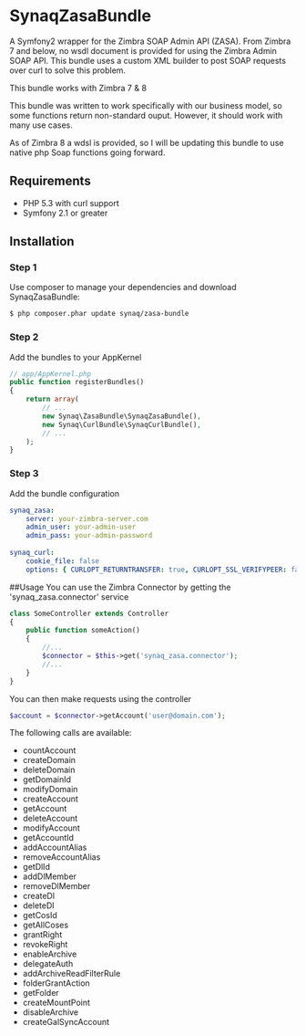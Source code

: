 SynaqZasaBundle
===============

A Symfony2 wrapper for the Zimbra SOAP Admin API (ZASA). 
From Zimbra 7 and below, no wsdl document is provided for using the Zimbra Admin SOAP API. This bundle uses a custom XML builder to post SOAP requests over curl to solve this problem.

This bundle works with Zimbra 7 & 8

This bundle was written to work specifically with our business model, so some functions return non-standard ouput. However, it should work with many use cases.

As of Zimbra 8 a wdsl is provided, so I will be updating this bundle to use native php Soap functions going forward.

## Requirements

* PHP 5.3 with curl support
* Symfony 2.1 or greater

## Installation

### Step 1
Use composer to manage your dependencies and download SynaqZasaBundle:
``` bash
$ php composer.phar update synaq/zasa-bundle
```

### Step 2
Add the bundles to your AppKernel
```php
// app/AppKernel.php
public function registerBundles()
{
    return array(
        // ...
        new Synaq\ZasaBundle\SynaqZasaBundle(),
        new Synaq\CurlBundle\SynaqCurlBundle(),
        // ...
    );
}
```

### Step 3
Add the bundle configuration
```yml
synaq_zasa:
    server: your-zimbra-server.com
    admin_user: your-admin-user
    admin_pass: your-admin-password
    
synaq_curl:
    cookie_file: false
    options: { CURLOPT_RETURNTRANSFER: true, CURLOPT_SSL_VERIFYPEER: false, CURLOPT_SSL_VERIFYHOST: false, CURLOPT_SSL_CIPHER_LIST: %curl_cipher_list% }
```

##Usage
You can use the Zimbra Connector by getting the 'synaq_zasa.connector' service
```php
class SomeController extends Controller
{
    public function someAction()
    {
        //...
        $connector = $this->get('synaq_zasa.connector');
        //...
    }
}
```

You can then make requests using the controller
```php
$account = $connector->getAccount('user@domain.com');
```

The following calls are available:
* countAccount
* createDomain
* deleteDomain
* getDomainId
* modifyDomain
* createAccount
* getAccount
* deleteAccount
* modifyAccount
* getAccountId
* addAccountAlias
* removeAccountAlias
* getDlId
* addDlMember
* removeDlMember
* createDl
* deleteDl
* getCosId
* getAllCoses
* grantRight
* revokeRight
* enableArchive
* delegateAuth
* addArchiveReadFilterRule
* folderGrantAction
* getFolder
* createMountPoint
* disableArchive
* createGalSyncAccount
